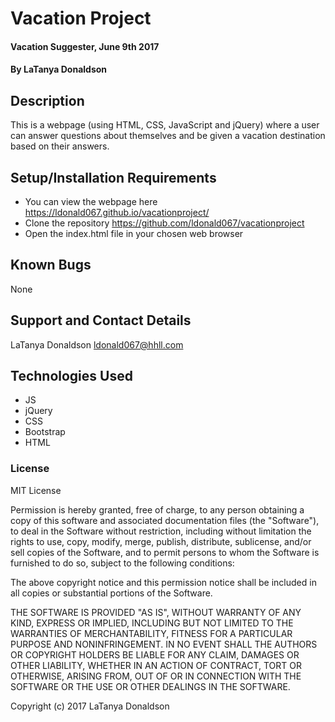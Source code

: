 # Vacation Project

#### Vacation Suggester, June 9th 2017

#### By LaTanya Donaldson

## Description


This is a webpage (using HTML, CSS, JavaScript and jQuery) where a user can answer questions about themselves and be given a vacation destination based on their answers.

## Setup/Installation Requirements
* You can view the webpage here https://ldonald067.github.io/vacationproject/
* Clone the repository https://github.com/ldonald067/vacationproject
* Open the index.html file in your chosen web browser

## Known Bugs

None

## Support and Contact Details

LaTanya Donaldson ldonald067@hhll.com

## Technologies Used

* JS
* jQuery
* CSS
* Bootstrap
* HTML

### License


MIT License

Permission is hereby granted, free of charge, to any person obtaining a copy
of this software and associated documentation files (the "Software"), to deal
in the Software without restriction, including without limitation the rights
to use, copy, modify, merge, publish, distribute, sublicense, and/or sell
copies of the Software, and to permit persons to whom the Software is
furnished to do so, subject to the following conditions:

The above copyright notice and this permission notice shall be included in all
copies or substantial portions of the Software.

THE SOFTWARE IS PROVIDED "AS IS", WITHOUT WARRANTY OF ANY KIND, EXPRESS OR
IMPLIED, INCLUDING BUT NOT LIMITED TO THE WARRANTIES OF MERCHANTABILITY,
FITNESS FOR A PARTICULAR PURPOSE AND NONINFRINGEMENT. IN NO EVENT SHALL THE
AUTHORS OR COPYRIGHT HOLDERS BE LIABLE FOR ANY CLAIM, DAMAGES OR OTHER
LIABILITY, WHETHER IN AN ACTION OF CONTRACT, TORT OR OTHERWISE, ARISING FROM,
OUT OF OR IN CONNECTION WITH THE SOFTWARE OR THE USE OR OTHER DEALINGS IN THE
SOFTWARE.


Copyright (c) 2017 LaTanya Donaldson
